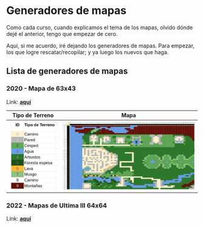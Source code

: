 # Generadores de mapas

Como cada curso, cuando explicamos el tema de los mapas, olvido dónde dejé el anterior, tengo que empezar de cero.

Aquí, si me acuerdo, iré dejando los generadores de mapas. Para empezar, los que logre rescatar/recopilar; y ya luego los nuevos que haga.

## Lista de generadores de mapas

### 2020 - Mapa de 63x43

Link: **[aquí](https://docs.google.com/spreadsheets/d/1d9UC03syn03oDDp1CU8s0rqLhh3_M5KHtXwGMQzVq8w/edit?usp=sharing)**

|Tipo de Terreno|Mapa
|-|-
|![](/imagenes/2020-mapaTipoTerreno.png)|![](/imagenes/2020-mapaTotal.png)

### 2022 - Mapas de Ultima III 64x64

Link: **[aquí](https://docs.google.com/spreadsheets/d/1wgDUYuLw5eu9Ri_1ppY6vDm5-ph5FQRgp9-ZWiNIB-A/edit?usp=sharing)**
